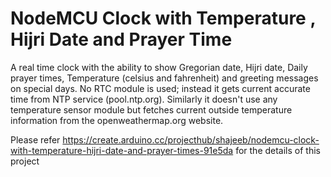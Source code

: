 
# NodeMCU Clock with Temperature , Hijri Date and Prayer Time

A real time clock with the ability to show Gregorian date, Hijri date, Daily prayer times, Temperature (celsius and fahrenheit) and greeting messages on special days. No RTC module is used; instead it gets current accurate time from NTP service (pool.ntp.org). Similarly it doesn't use any temperature sensor module but fetches current outside temperature information from the openweathermap.org website.

Please refer https://create.arduino.cc/projecthub/shajeeb/nodemcu-clock-with-temperature-hijri-date-and-prayer-times-91e5da for the  details of this project
